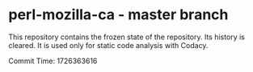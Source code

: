 # perl-mozilla-ca - master branch

This repository contains the frozen state of the repository.
Its history is cleared. It is used only for static code
analysis with Codacy.

Commit Time: 1726363616